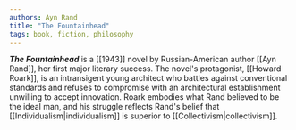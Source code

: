 ```yaml
---
authors: Ayn Rand
title: "The Fountainhead"
tags: book, fiction, philosophy
---
```


***The Fountainhead*** is a [[1943]] novel by Russian-American author [[Ayn Rand]], her first major literary success. The novel's protagonist, [[Howard Roark]], is an intransigent young architect who battles against conventional standards and refuses to compromise with an architectural establishment unwilling to accept innovation. Roark embodies what Rand believed to be the ideal man, and his struggle reflects Rand's belief that [[Individualism|individualism]] is superior to [[Collectivism|collectivism]].